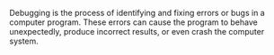 Debugging is the process of identifying and fixing errors or bugs in a computer program. These errors can cause the program to behave unexpectedly, produce incorrect results, or even crash the computer system.
